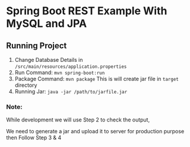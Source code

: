 # Spring Boot REST Example With MySQL and JPA
## Running Project
1. Change Database Details in `/src/main/resources/application.properties`
2. Run Command: `mvn spring-boot:run`
3. Package Command: `mvn package` This is will create jar file in `target` directory
4. Running Jar: `java -jar /path/to/jarfile.jar`

### Note:
While development we will use Step 2 to check the output,

We need to generate a jar and upload it to server for production purpose then Follow Step 3 & 4
